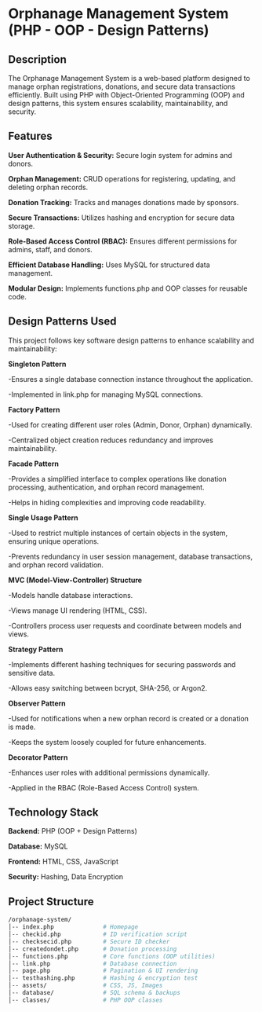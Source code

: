 # Orphanage Management System (PHP - OOP - Design Patterns)

## Description
The Orphanage Management System is a web-based platform designed to manage orphan registrations, donations, and secure data transactions efficiently. Built using PHP with Object-Oriented Programming (OOP) and design patterns, this system ensures scalability, maintainability, and security.

## Features
**User Authentication & Security:** Secure login system for admins and donors.

**Orphan Management:** CRUD operations for registering, updating, and deleting orphan records.

**Donation Tracking:** Tracks and manages donations made by sponsors.

**Secure Transactions:** Utilizes hashing and encryption for secure data storage.

**Role-Based Access Control (RBAC):** Ensures different permissions for admins, staff, and donors.

**Efficient Database Handling:** Uses MySQL for structured data management.

**Modular Design:** Implements functions.php and OOP classes for reusable code.

## Design Patterns Used
This project follows key software design patterns to enhance scalability and maintainability:

**Singleton Pattern**

-Ensures a single database connection instance throughout the application.

-Implemented in link.php for managing MySQL connections.

**Factory Pattern**

-Used for creating different user roles (Admin, Donor, Orphan) dynamically.

-Centralized object creation reduces redundancy and improves maintainability.

**Facade Pattern**

-Provides a simplified interface to complex operations like donation processing, authentication, and orphan record management.

-Helps in hiding complexities and improving code readability.

**Single Usage Pattern**

-Used to restrict multiple instances of certain objects in the system, ensuring unique operations.

-Prevents redundancy in user session management, database transactions, and orphan record validation.

**MVC (Model-View-Controller) Structure**

-Models handle database interactions.

-Views manage UI rendering (HTML, CSS).

-Controllers process user requests and coordinate between models and views.

**Strategy Pattern**

-Implements different hashing techniques for securing passwords and sensitive data.

-Allows easy switching between bcrypt, SHA-256, or Argon2.

**Observer Pattern**

-Used for notifications when a new orphan record is created or a donation is made.

-Keeps the system loosely coupled for future enhancements.

**Decorator Pattern**

-Enhances user roles with additional permissions dynamically.

-Applied in the RBAC (Role-Based Access Control) system.

## Technology Stack
**Backend:** PHP (OOP + Design Patterns)

**Database:** MySQL

**Frontend:** HTML, CSS, JavaScript

**Security:** Hashing, Data Encryption
## Project Structure
```bash
/orphanage-system/
│-- index.php              # Homepage
│-- checkid.php            # ID verification script
│-- checksecid.php         # Secure ID checker
│-- createdondet.php       # Donation processing
│-- functions.php          # Core functions (OOP utilities)
│-- link.php               # Database connection
│-- page.php               # Pagination & UI rendering
│-- testhashing.php        # Hashing & encryption test
│-- assets/                # CSS, JS, Images
│-- database/              # SQL schema & backups
│-- classes/               # PHP OOP classes
```
